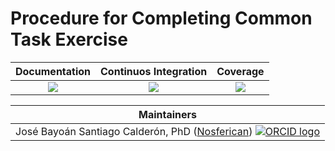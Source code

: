 # Procedure for Completing Common Task Exercise

| **Documentation** | **Continuos Integration** | **Coverage**    |
|:-----------------:|:-------------------------:|:---------------:|
| [![][ddi]][ddu]   | [![][bsi]][bsu]           | [![][cci]][ccu] |

| **Maintainers**   |
|:-----------------:|
| José Bayoán Santiago Calderón, PhD ([Nosferican](https://github.com/Nosferican)) [![ORCID logo][orcidi]][orcidu] |

<!-- CI -->

[bsi]: https://github.com/Nosferican/Procedure-for-Completing-Common-Task-Exercise/workflows/CI/badge.svg
[bsu]: https://github.com/Nosferican/Procedure-for-Completing-Common-Task-Exercise/actions?workflow=CI

<!-- Code Coverage -->

[cci]: https://codecov.io/gh/Nosferican/Procedure-for-Completing-Common-Task-Exercise/branch/main/graph/badge.svg
[ccu]: https://codecov.io/gh/Nosferican/Procedure-for-Completing-Common-Task-Exercise

<!-- Documentation -->

[ddi]: https://img.shields.io/badge/docs-dev-blue?style=plastic
[ddu]: https://Nosferican.github.io/Procedure-for-Completing-Common-Task-Exercise/dev/

<!-- Maintainers -->

[orcidi]: https://orcid.org/sites/default/files/images/orcid_16x16.png
[orcidu]: https://orcid.org/0000-0002-8406-6175
